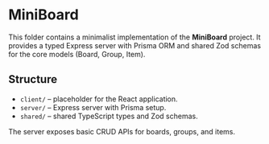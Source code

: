 # MiniBoard

This folder contains a minimalist implementation of the **MiniBoard** project.
It provides a typed Express server with Prisma ORM and shared Zod schemas for
the core models (Board, Group, Item).

## Structure
- `client/` – placeholder for the React application.
- `server/` – Express server with Prisma setup.
- `shared/` – shared TypeScript types and Zod schemas.

The server exposes basic CRUD APIs for boards, groups, and items.
